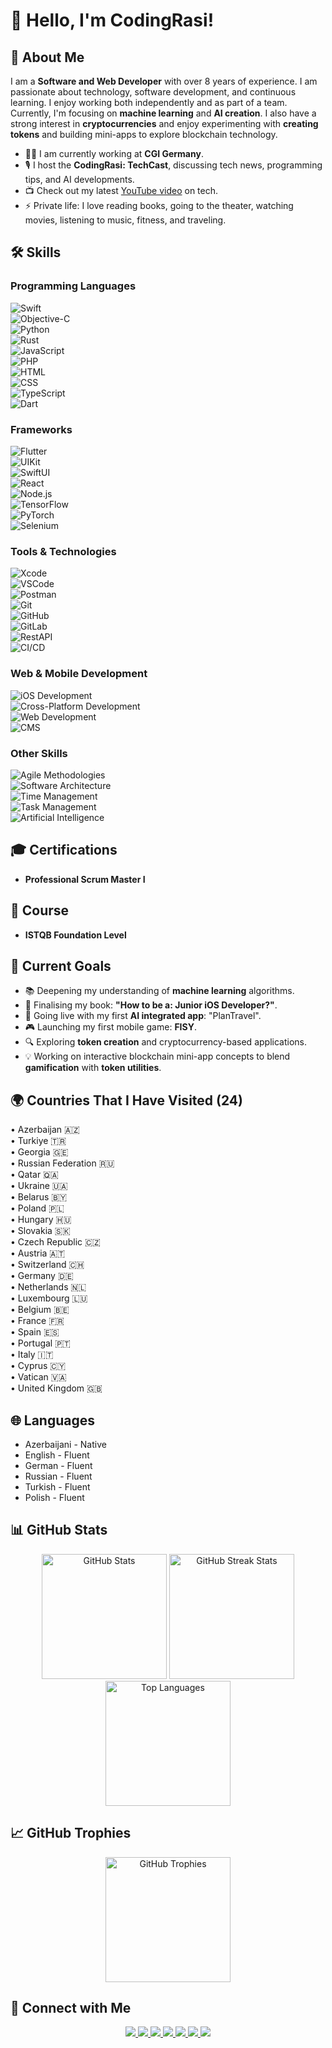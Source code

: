 # 👋 Hello, I'm CodingRasi!

## 🚀 About Me
I am a **Software and Web Developer** with over 8 years of experience. I am passionate about technology, software development, and continuous learning. I enjoy working both independently and as part of a team. Currently, I'm focusing on **machine learning** and **AI creation**. I also have a strong interest in **cryptocurrencies** and enjoy experimenting with **creating tokens** and building mini-apps to explore blockchain technology.

- 👨‍💻 I am currently working at **CGI Germany**.
- 🎙️ I host the **CodingRasi: TechCast**, discussing tech news, programming tips, and AI developments.
- 📺 Check out my latest [YouTube video](https://www.youtube.com/@CodingRasi) on tech.
- ⚡ Private life: I love reading books, going to the theater, watching movies, listening to music, fitness, and traveling.

## 🛠️ Skills

### **Programming Languages**
<p align="left">
  <img src="https://img.shields.io/badge/Swift-FA7343?style=for-the-badge&logo=swift&logoColor=white" alt="Swift" /><br>
  <img src="https://img.shields.io/badge/Objective--C-1572B6?style=for-the-badge&logo=apple&logoColor=white" alt="Objective-C" /><br>
  <img src="https://img.shields.io/badge/Python-3776AB?style=for-the-badge&logo=python&logoColor=white" alt="Python" /><br>
  <img src="https://img.shields.io/badge/Rust-DEA584?style=for-the-badge&logo=rust&logoColor=white" alt="Rust" /><br>
  <img src="https://img.shields.io/badge/JavaScript-F7DF1E?style=for-the-badge&logo=javascript&logoColor=black" alt="JavaScript" /><br>
  <img src="https://img.shields.io/badge/PHP-777BB4?style=for-the-badge&logo=php&logoColor=white" alt="PHP" /><br>
  <img src="https://img.shields.io/badge/HTML-E34F26?style=for-the-badge&logo=html5&logoColor=white" alt="HTML" /><br> 
  <img src="https://img.shields.io/badge/CSS-1572B6?style=for-the-badge&logo=css3&logoColor=white" alt="CSS" /><br>
  <img src="https://img.shields.io/badge/TypeScript-3178C6?style=for-the-badge&logo=typescript&logoColor=white" alt="TypeScript" /><br>
  <img src="https://img.shields.io/badge/Dart-0175C2?style=for-the-badge&logo=dart&logoColor=white" alt="Dart" /><br>
</p>

### **Frameworks**
<p align="left">
  <img src="https://img.shields.io/badge/Flutter-02569B?style=for-the-badge&logo=flutter&logoColor=white" alt="Flutter" /><br>
  <img src="https://img.shields.io/badge/UIKit-2396F3?style=for-the-badge&logo=apple&logoColor=white" alt="UIKit" /><br>
  <img src="https://img.shields.io/badge/SwiftUI-0071E3?style=for-the-badge&logo=swift&logoColor=white" alt="SwiftUI" /><br> 
  <img src="https://img.shields.io/badge/React-20232A?style=for-the-badge&logo=react&logoColor=61DAFB" alt="React" /><br>
  <img src="https://img.shields.io/badge/Node.js-339933?style=for-the-badge&logo=nodedotjs&logoColor=white" alt="Node.js" /><br>
  <img src="https://img.shields.io/badge/TensorFlow-FF6F00?style=for-the-badge&logo=tensorflow&logoColor=white" alt="TensorFlow" /><br>
  <img src="https://img.shields.io/badge/PyTorch-EE4C2C?style=for-the-badge&logo=pytorch&logoColor=white" alt="PyTorch" /><br>
  <img src="https://img.shields.io/badge/Selenium-43B02A?style=for-the-badge&logo=selenium&logoColor=white" alt="Selenium" /><br>
</p>

### **Tools & Technologies**
<p align="left">
  <img src="https://img.shields.io/badge/Xcode-1575F9?style=for-the-badge&logo=xcode&logoColor=white" alt="Xcode" /><br>
  <img src="https://img.shields.io/badge/VSCode-007ACC?style=for-the-badge&logo=visual-studio-code&logoColor=white" alt="VSCode" /><br>
  <img src="https://img.shields.io/badge/Postman-FF6C37?style=for-the-badge&logo=postman&logoColor=white" alt="Postman" /><br>
  <img src="https://img.shields.io/badge/Git-F05032?style=for-the-badge&logo=git&logoColor=white" alt="Git" /><br>
  <img src="https://img.shields.io/badge/GitHub-181717?style=for-the-badge&logo=github&logoColor=white" alt="GitHub" /><br>
  <img src="https://img.shields.io/badge/GitLab-FC6D26?style=for-the-badge&logo=gitlab&logoColor=white" alt="GitLab" /><br>
  <img src="https://img.shields.io/badge/RestAPI-4CAF50?style=for-the-badge&logo=api&logoColor=white" alt="RestAPI" /><br>
  <img src="https://img.shields.io/badge/CI/CD-0366D6?style=for-the-badge&logo=githubactions&logoColor=white" alt="CI/CD" /><br>
</p>

### **Web & Mobile Development**
<p align="left">
  <img src="https://img.shields.io/badge/iOS-000000?style=for-the-badge&logo=ios&logoColor=white" alt="iOS Development" /><br>
  <img src="https://img.shields.io/badge/Cross_Platform-02569B?style=for-the-badge&logo=flutter&logoColor=white" alt="Cross-Platform Development" /><br>
  <img src="https://img.shields.io/badge/Web_Development-E34F26?style=for-the-badge&logo=html5&logoColor=white" alt="Web Development" /><br>
  <img src="https://img.shields.io/badge/CMS-FFA500?style=for-the-badge&logo=drupal&logoColor=white" alt="CMS" /><br>
</p>

### **Other Skills**
<p align="left">
  <img src="https://img.shields.io/badge/Agile-36C5F0?style=for-the-badge&logo=agile&logoColor=white" alt="Agile Methodologies" /><br>
  <img src="https://img.shields.io/badge/Software_Architecture-2C3E50?style=for-the-badge&logoColor=white" alt="Software Architecture" /><br>
  <img src="https://img.shields.io/badge/Time_Management-4CAF50?style=for-the-badge&logoColor=white" alt="Time Management" /><br>
  <img src="https://img.shields.io/badge/Task_Management-FF6F00?style=for-the-badge&logoColor=white" alt="Task Management" /><br>
  <img src="https://img.shields.io/badge/AI-FF6F00?style=for-the-badge&logo=python&logoColor=white" alt="Artificial Intelligence" /><br>
</p>


## 🎓 Certifications
- **Professional Scrum Master I**

## 🧭 Course
- **ISTQB Foundation Level**

## 🌟 Current Goals
- 📚 Deepening my understanding of **machine learning** algorithms.
- 📖 Finalising my book: **"How to be a: Junior iOS Developer?"**.
- 📱 Going live with my first **AI integrated app**: "PlanTravel".
- 🎮 Launching my first mobile game: **FISY**.
- 🔍 Exploring **token creation** and cryptocurrency-based applications.
- 💡 Working on interactive blockchain mini-app concepts to blend **gamification** with **token utilities**.

## 🌍 Countries That I Have Visited (24)
<p align="left">
  • Azerbaijan 🇦🇿<br> 
  • Turkiye 🇹🇷<br> 
  • Georgia 🇬🇪<br> 
  • Russian Federation 🇷🇺 <br>
  • Qatar 🇶🇦 <br>
  • Ukraine 🇺🇦 <br>
  • Belarus 🇧🇾 <br>
  • Poland 🇵🇱 <br>
  • Hungary 🇭🇺 <br>
  • Slovakia 🇸🇰 <br>
  • Czech Republic 🇨🇿 <br>
  • Austria 🇦🇹 <br>
  • Switzerland 🇨🇭 <br>
  • Germany 🇩🇪 <br>
  • Netherlands 🇳🇱 <br>
  • Luxembourg 🇱🇺 <br>
  • Belgium 🇧🇪 <br>
  • France 🇫🇷 <br>
  • Spain 🇪🇸 <br>
  • Portugal 🇵🇹 <br>
  • Italy 🇮🇹 <br>
  • Cyprus 🇨🇾 <br>
  • Vatican 🇻🇦 <br>
  • United Kingdom 🇬🇧
</p>

## 🌐 Languages
- Azerbaijani - Native
- English - Fluent
- German - Fluent
- Russian - Fluent
- Turkish - Fluent
- Polish - Fluent

## 📊 GitHub Stats
<p align="center">
  <img src="https://github-readme-stats.vercel.app/api?username=CodingRasi&show_icons=true&theme=radical" alt="GitHub Stats" height="200px" />
  <img src="https://github-readme-streak-stats.herokuapp.com/?user=CodingRasi&theme=radical" alt="GitHub Streak Stats" height="200px" />
  <img src="https://github-readme-stats.vercel.app/api/top-langs/?username=CodingRasi&layout=compact&theme=radical" alt="Top Languages" height="200px"/>
</p>

## 📈 GitHub Trophies
<p align="center">
  <img src="https://github-profile-trophy.vercel.app/?username=CodingRasi&theme=radical&margin-w=15&margin-h=15" alt="GitHub Trophies" height="200px"/>
</p>

## 🔗 Connect with Me
<p align="center">
  <a href="https://github.com/CodingRasi" target="_blank">
    <img src="https://img.shields.io/badge/GitHub-211F1F?style=for-the-badge&logo=github&logoColor=white" />
  </a>
  <a href="https://www.youtube.com/@CodingRasi" target="_blank">
    <img src="https://img.shields.io/badge/YouTube-FF0000?style=for-the-badge&logo=youtube&logoColor=white" />
  </a>
  <a href="https://twitter.com/CodingRasi" target="_blank">
    <img src="https://img.shields.io/badge/X-1DA1F2?style=for-the-badge&logo=twitter&logoColor=white" />
  </a>
  <a href="https://medium.com/@CodingRasi" target="_blank">
    <img src="https://img.shields.io/badge/Medium-000000?style=for-the-badge&logo=medium&logoColor=white" />
  </a>
  <a href="https://www.tiktok.com/@codingrasi" target="_blank">
    <img src="https://img.shields.io/badge/TikTok-000000?style=for-the-badge&logo=tiktok&logoColor=white" />
  </a>
  <a href="https://buymeacoffee.com/mammadowr8" target="_blank">
    <img src="https://img.shields.io/badge/BuyMeACoffee-FFDD00?style=for-the-badge&logo=buymeacoffee&logoColor=black" />
  </a>
  <a href="https://codingrasi.com" target="_blank">
    <img src="https://img.shields.io/badge/Website-4285F4?style=for-the-badge&logo=googlechrome&logoColor=white" />
  </a>
</p>
